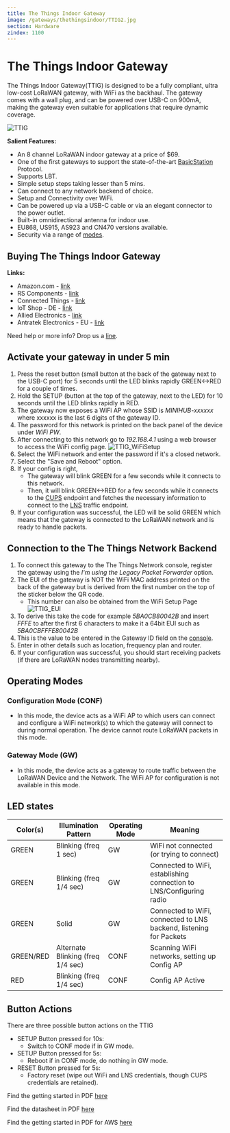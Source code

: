 ```yaml
---
title: The Things Indoor Gateway
image: /gateways/thethingsindoor/TTIG2.jpg
section: Hardware
zindex: 1100
---
```



# The Things Indoor Gateway

The Things Indoor Gateway(TTIG) is designed to be a fully compliant, ultra low-cost LoRaWAN gateway, with WiFi as the backhaul. The gateway comes with a wall plug, and can be powered over USB-C on 900mA, making the gateway even suitable for applications that require dynamic coverage.


![TTIG](TTIG2.jpg)

**Salient Features:**
* An 8 channel LoRaWAN indoor gateway at a price of $69. 
* One of the first gateways to support the state-of-the-art [BasicStation](https://doc.sm.tc/station/) Protocol.
* Supports LBT.
* Simple setup steps taking lesser than 5 mins.
* Can connect to any network backend of choice.
* Setup and Connectivity over WiFi.
* Can be powered up via a USB-C cable or via an elegant connector to the power outlet.
* Built-in omnidirectional antenna for indoor use.
* EU868, US915, AS923 and CN470 versions available.
* Security via a range of [modes](https://doc.sm.tc/station/authmodes.html).

## Buying The Things Indoor Gateway

**Links:**
* Amazon.com - [link](https://www.amazon.com/dp/B08L6BWNJR)
* RS Components - [link](https://uk.rs-online.com/web/p/radio-frequency-development-kits/1843981/)
* Connected Things - [link](https://connectedthings.store/gb/lorawan-gateways/the-things-indoor-gateway-868-mhz.html)
* IoT Shop - DE - [link](https://iot-shop.de/produkt/the-things-indoor-gateway)
* Allied Electronics - [link](https://www.alliedelec.com/product/rs-components-uk/ttig-915/71600476/)
* Antratek Electronics - EU - [link](https://www.antratek.com/the-things-indoor-gateway)


Need help or more info? Drop us a [line](mailto:hardware@thethingsindustries.com).

## Activate your gateway in under 5 min

1. Press the reset button (small button at the back of the gateway next to the USB-C port) for 5 seconds until the LED blinks rapidly GREEN<->RED for a couple of times.
2. Hold the SETUP (button at the top of the gateway, next to the LED) for 10 seconds until the LED blinks rapidly in RED.
3. The gateway now exposes a WiFi AP whose SSID is *MINIHUB-xxxxxx* where xxxxxx is the last 6 digits of the gateway ID.
4. The password for this network is printed on the back panel of the device under *WiFi PW*.
5. After connecting to this network go to *192.168.4.1* using a web browser to access the WiFi config page.
![TTIG_WiFiSetup](TTIG_WiFiSetup.jpg)
6. Select the WiFi network and enter the password if it's a closed network.
7. Select the "Save and Reboot" option.
8. If your config is right, 
   * The gateway will blink GREEN for a few seconds while it connects to this network.
   * Then, it will blink GREEN<->RED for a few seconds while it connects to the [CUPS](https://doc.sm.tc/station/cupsproto.html) endpoint and fetches the necessary information to connect to the [LNS](https://doc.sm.tc/station/tcproto.html) traffic endpoint.
9.  If your configuration was successful, the LED will be solid GREEN which means that the gateway is connected to the LoRaWAN network and is ready to handle packets.


## Connection to the The Things Network Backend

1. To connect this gateway to the The Things Network console, register the gateway using the *I'm using the Legacy Packet Forwarder* option. 
2. The EUI of the gateway is NOT the WiFi MAC address printed on the back of the gateway but is derived from the first number on the top of the sticker below the QR code.
   * This number can also be obtained from the WiFi Setup Page
    ![TTIG_EUI](TTIG_EUI.jpg)
3. To derive this take the code for example *5BA0CB80042B* and insert *FFFE* to after the first 6 characters to make it a 64bit EUI such as *5BA0CBFFFE80042B*
4. This is the value to be entered in the Gateway ID field on the [console](https://console.thethingsnetwork.org).
5. Enter in other details such as location, frequency plan and router.
6. If your configuration was successful, you should start receiving packets (if there are LoRaWAN nodes transmitting nearby).


## Operating Modes

### Configuration Mode (CONF)

* In this mode, the device acts as a WiFi AP to which users can connect and configure a WiFi network(s) to which the gateway will connect to during normal operation. The device cannot route LoRaWAN packets in this mode.

### Gateway Mode (GW)

* In this mode, the device acts as a gateway to route traffic between the LoRaWAN Device and the Network. The WiFi AP for configuration is not available in this mode.


## LED states

|Color(s) | Illumination Pattern |Operating Mode | Meaning|
|---|---|---|---| 
|GREEN|Blinking (freq 1 sec)|GW| WiFi not connected (or trying to connect)|
|GREEN|Blinking (freq 1/4 sec)|GW| Connected to WiFi, establishing connection to LNS/Configuring radio|
|GREEN|Solid|GW| Connected to WiFi, connected to LNS backend, listening for Packets|
|GREEN/RED|Alternate Blinking (freq 1/4 sec)|CONF| Scanning WiFi networks, setting up Config AP|
|RED|Blinking (freq 1/4 sec)|CONF| Config AP Active|

## Button Actions

There are three possible button actions on the TTIG
* SETUP Button pressed for 10s: 
  * Switch to CONF mode if in GW mode.
* SETUP Button pressed for 5s:
  * Reboot if in CONF mode, do nothing in GW mode.
* RESET Button pressed for 5s:
  * Factory reset (wipe out WiFi and LNS credentials, though CUPS credentials are retained).


Find the getting started in PDF [here](Getting_Started_TTIG.pdf)

Find the datasheet in PDF [here](TTIG_datasheet.pdf)

Find the getting started in PDF for AWS [here](Getting_Started_TTIG_AWS.pdf)
